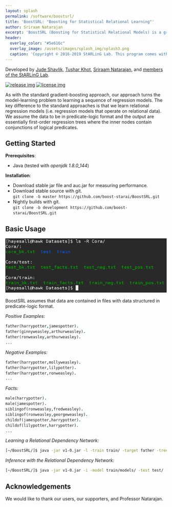 ```yaml
---
layout: splash
permalink: /software/boostsrl/
title: 'BoostSRL: "Boosting for Statistical Relational Learning"'
author: Sriraam Natarajan
excerpt: 'BoostSRL (Boosting for Statistical Relational Models) is a gradient-boosting based approach to learning different types of SRL models.<br /><br />{::nomarkdown}<iframe style="display: inline-block;" src="https://ghbtns.com/github-btn.html?user=starling-lab&repo=BoostSRL&type=star&count=true&size=large" frameborder="0" scrolling="0" width="120px" height="30px"></iframe> <iframe style="display: inline-block;" src="https://ghbtns.com/github-btn.html?user=starling-lab&repo=BoostSRL&type=fork&count=true&size=large" frameborder="0" scrolling="0" width="158px" height="30px"></iframe> <br><br><a href="https://github.com/starling-lab/BoostSRL/releases/download/v1.1.1/boostsrl_v1.1.1.jar" class="btn btn--light-outline btn--large"><i class="fas fa-download"></i> Download v1.1.1 jar </a> <a href="https://github.com/boost-starai/BoostSRL-Misc/blob/master/VersionHistory/Version1.0/auc.jar?raw=true" class="btn btn--light-outline btn--large"><i class="fas fa-download"></i> Download auc.jar</a><a href="/software/boostsrl/wiki/" class="btn btn--light-outline btn--large"><i class="fas fa-book"></i> Documentation</a> <a href="https://github.com/starling-lab/BoostSRL/issues" class="btn btn--light-outline btn--large"><i class="fas fa-bug"></i> Bug Tracker and Discussion</a>{:/nomarkdown}'
header:
  overlay_color: "#5e616c"
  overlay_image: /assets/images/splash_img/splash3.png
  caption: 'Copyright © 2016-2019 StARLinG Lab. This program comes with absolutely no warranty. This is free software, available under the terms of the GPL-3.0.'
---
```


Developed by [Jude Shavlik](http://pages.cs.wisc.edu/~shavlik/), [Tushar Khot](http://pages.cs.wisc.edu/~tushar/), [Sriraam Natarajan](http://utdallas.edu/~sxn177430/), and [members of the StARLinG Lab](/people/).

[![release img]][release] [![license img]][license]

As with the standard gradient-boosting approach, our approach turns the model-learning problem to learning a sequence of regression models. The key difference to the standard approaches is that we learn relational regression models (i.e. regression models that operate on relational data). We assume the data to be in predicate-logic format and the output are essentially first-order regression trees where the inner nodes contain conjunctions of logical predicates.

## Getting Started

**Prerequisites**:

* Java (tested with *openjdk 1.8.0_144*)

**Installation**:

* Download stable jar file and auc.jar for measuring performance.
* Download stable source with git.  
  `git clone -b master https://github.com/boost-starai/BoostSRL.git`
* Nightly builds with git.  
  `git clone -b development https://github.com/boost-starai/BoostSRL.git`

## Basic Usage

<img src="https://raw.githubusercontent.com/boost-starai/BoostSRL-Misc/master/Images/basicFileStructure.png" alt="Basic file structure for the Cora dataset which BoostSRL assumes for most operations." width="558" display="block" margin="auto">

BoostSRL assumes that data are contained in files with data structured in predicate-logic format.

*Positive Examples:*

```prolog
father(harrypotter,jamespotter).
father(ginnyweasley,arthurweasley).
father(ronweasley,arthurweasley).
...
```

*Negative Examples:*

```prolog
father(harrypotter,mollyweasley).
father(harrypotter,lilypotter).
father(harrypotter,ronweasley).
...
```

*Facts:*

```prolog
male(harrypotter).
male(jamespotter).
siblingof(ronweasley,fredweasley).
siblingof(ronweasley,georgeweasley).
childof(jamespotter,harrypotter).
childof(lilypotter,harrypotter).
...
```

*Learning a Relational Dependency Network:*

```bash
[~/BoostSRL/]$ java -jar v1-0.jar -l -train train/ -target father -trees 10
```

*Inference with the Relational Dependency Network:*

```bash
[~/BoostSRL/]$ java -jar v1-0.jar -i -model train/models/ -test test/ -target father -aucJarPath . -trees 10
```

## Acknowledgements

We would like to thank our users, our supporters, and Professor Natarajan.

[license]:https://github.com/boost-starai/BoostSRL/blob/master/license.txt
[release]:https://github.com/boost-starai/BoostSRL/releases
[license img]:https://img.shields.io/github/license/boost-starai/BoostSRL.svg
[release img]:https://img.shields.io/github/tag/boost-starai/BoostSRL.svg

